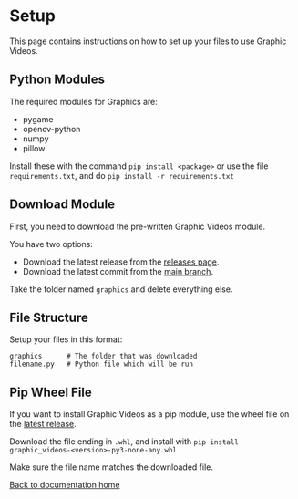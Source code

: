 # Setup

This page contains instructions on how to set up your files to use Graphic Videos.

## Python Modules

The required modules for Graphics are:

* pygame
* opencv-python
* numpy
* pillow

Install these with the command `pip install <package>` or use the file `requirements.txt`, and do `pip install -r requirements.txt`

## Download Module

First, you need to download the pre-written Graphic Videos module.

You have two options:

* Download the latest release from the [releases page][releases].
* Download the latest commit from the [main branch][mainbranch].

Take the folder named `graphics` and delete everything else.

## File Structure

Setup your files in this format:

```
graphics      # The folder that was downloaded
filename.py   # Python file which will be run
```

## Pip Wheel File

If you want to install Graphic Videos as a pip module, use the wheel file on the [latest release][latest].

Download the file ending in `.whl`, and install with `pip install graphic_videos-<version>-py3-none-any.whl`

Make sure the file name matches the downloaded file.


[Back to documentation home][dochome]

[dochome]: https://medilocus.github.io/graphic_videos/
[releases]: https://github.com/medilocus/graphic_videos/releases
[mainbranch]: https://github.com/medilocus/graphic_videos/archive/main.zip
[latest]: https://github.com/medilocus/graphic_videos/releases/latest
